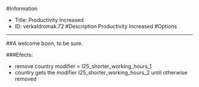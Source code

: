 #Information
 - Title: Productivity Increased
 - ID: verkaldromak.72
#Description
Productivity Increased
#Options

___
##A welcome boon, to be sure.

###Efects:<ul><li>remove country modifier = I25_shorter_working_hours_1</li><li>country gets the modifier I25_shorter_working_hours_2 until otherwise removed</li></ul>
